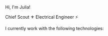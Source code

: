 Hi, I'm Julia!

Chief Scout ⚜️
Electrical Engineer ⚡

I currently work with the following technologies:
